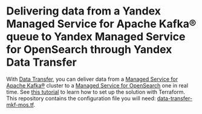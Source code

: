 # Delivering data from a Yandex Managed Service for Apache Kafka® queue to Yandex Managed Service for OpenSearch through Yandex Data Transfer

With [Data Transfer](https://yandex.cloud/en/docs/data-transfer), you can deliver data from a [Managed Service for Apache Kafka®](https://yandex.cloud/en/docs/managed-kafka) cluster to a [Managed Service for OpenSearch](https://yandex.cloud/en/docs/managed-opensearch) one in real time. See [this tutorial](https://yandex.cloud/en/docs/data-transfer/tutorials/mkf-to-mos) to learn how to set up the solution with Terraform. This repository contains the configuration file you will need: [data-transfer-mkf-mos.tf](data-transfer-mkf-mos.tf).

